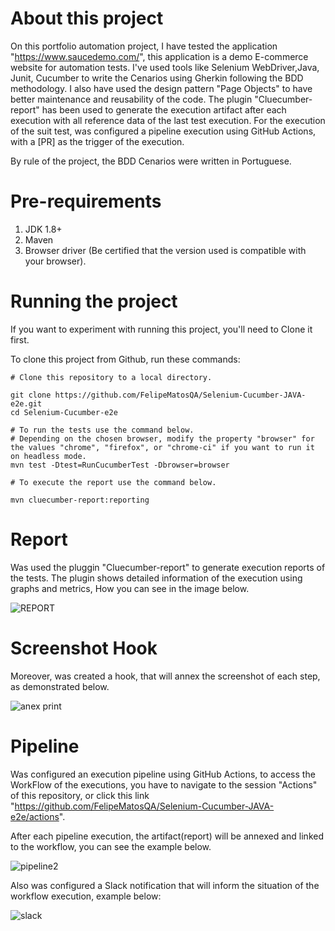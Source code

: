 # About this project 

On this portfolio automation project, I have tested the application "https://www.saucedemo.com/", this application
is a demo E-commerce website for automation tests. I've used tools like Selenium WebDriver,Java, Junit, Cucumber to write the Cenarios using Gherkin
following the BDD methodology. I also have used the design pattern "Page Objects" to have better maintenance and reusability of the code.
The plugin "Cluecumber-report" has been used to generate the execution artifact after each execution with all reference data of the last test execution.
For the execution of the suit test, was configured a pipeline execution using GitHub Actions, with a [PR] as the trigger of the execution.

By rule of the project, the  BDD Cenarios were written in Portuguese.


# Pre-requirements
1. JDK 1.8+
2. Maven
3. Browser driver (Be certified that the version used is compatible with your browser).

# Running the project

If you want to experiment with running this project, you'll need to Clone it first.

To clone this project from Github, run these commands:

```
# Clone this repository to a local directory.

git clone https://github.com/FelipeMatosQA/Selenium-Cucumber-JAVA-e2e.git
cd Selenium-Cucumber-e2e

# To run the tests use the command below.
# Depending on the chosen browser, modify the property "browser" for the values "chrome", "firefox", or "chrome-ci" if you want to run it on headless mode.
mvn test -Dtest=RunCucumberTest -Dbrowser=browser

# To execute the report use the command below.

mvn cluecumber-report:reporting
```
# Report

Was used the pluggin "Cluecumber-report" to generate execution reports of the tests. The plugin shows detailed information of the execution using graphs and metrics, How you can see in the image below.

![REPORT](https://github.com/FelipeMatosQA/NTTDATA-DesafioTecnico/assets/121990373/10be4d2b-ede3-4456-b999-5f70853e8471)


# Screenshot Hook

Moreover, was created a hook, that will annex the screenshot of each step, as demonstrated below.


![anex print](https://github.com/FelipeMatosQA/NTTDATA-DesafioTecnico/assets/121990373/50c2cf34-0d21-4dc3-ab94-a580f570cef5)


# Pipeline 

Was configured an execution pipeline using GitHub Actions, to access the WorkFlow of the executions, you have to navigate to the session "Actions" of this repository, or click this link "https://github.com/FelipeMatosQA/Selenium-Cucumber-JAVA-e2e/actions".

After each pipeline execution, the artifact(report) will be annexed and linked to the workflow, you can see the example below. 



![pipeline2](https://github.com/FelipeMatosQA/NTTDATA-DesafioTecnico/assets/121990373/82d4fb44-1802-4e5e-92f5-168737d21819)

Also was configured a Slack notification that will inform the situation of the workflow execution, example below:

![slack](https://github.com/FelipeMatosQA/NTTDATA-DesafioTecnico/assets/121990373/e8956421-e17f-4469-a3a7-d263887f11d6)








